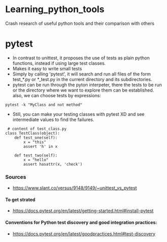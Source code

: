 # Learning_python_tools
Crash research of useful python tools and their comparison with others

# pytest
 * In contrast to unittest, it proposes the use of tests as plain python functions, instead if using large test classes.
 * Makes it easy to write small tests
 * Simply by calling 'pytest', it will search and run all files of the form test_*.py or *_test.py in the current directory and its subdirectories.
 * pytest can be run through the pyton interpeter, there the tests to be run or the directory  where we want to explore them
 can be established. also, we can choose tests by expressions:
 ```
 pytest -k "MyClass and not method"
 ```
 * Still, you can make your testing classes with pytest XD and see intermediate values to find the failures. 
```pyhton
 # content of test_class.py
class TestClass(object):
    def test_one(self):
        x = "this"
        assert 'h' in x

    def test_two(self):
        x = "hello"
        assert hasattr(x, 'check')
```

### Sources
* https://www.slant.co/versus/9148/9149/~unittest_vs_pytest
#### To get strated
* https://docs.pytest.org/en/latest/getting-started.html#install-pytest
#### Conventions for Python test discovery and good integration practices:
* https://docs.pytest.org/en/latest/goodpractices.html#test-discovery
